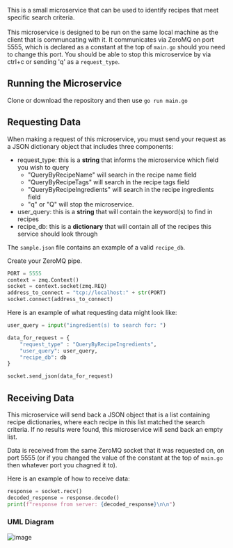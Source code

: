 This is a small microservice that can be used to identify recipes that meet specific search criteria. \
\
This microservice is designed to be run on the same local machine as the client that is communcating with it. It communicates via ZeroMQ on port 5555, which is declared as a constant at the top of `main.go` should you need to change this port. You should be able to stop this microservice by via ctrl+c or sending 'q' as a `request_type`.

## Running the Microservice
Clone or download the repository and then use `go run main.go`

## Requesting Data

When making a request of this microservice, you must send your request as a JSON dictionary object that includes three components:

- request_type: this is a **string** that informs the microservice which field you wish to query
  - "QueryByRecipeName" will search in the recipe name field
  - "QueryByRecipeTags" will search in the recipe tags field
  - "QueryByRecipeIngredients" will search in the recipe ingredients field
  - "q" or "Q" will stop the microservice. 
- user_query:  this is a **string** that will contain the keyword(s) to find in recipes
- recipe_db: this is a **dictionary** that will contain all of the recipes this service should look through

The `sample.json` file contains an example of a valid `recipe_db`. 

Create your ZeroMQ pipe.

```python
PORT = 5555
context = zmq.Context()
socket = context.socket(zmq.REQ)
address_to_connect = "tcp://localhost:" + str(PORT)
socket.connect(address_to_connect)
```

Here is an example of what requesting data might look like: 

```python
user_query = input("ingredient(s) to search for: ")

data_for_request = {
    "request_type" : "QueryByRecipeIngredients",
    "user_query": user_query,
    "recipe_db": db
}

socket.send_json(data_for_request)
```


## Receiving Data
This microservice will send back a JSON object that is a list containing recipe dictionaries, where each recipe in this list matched the search criteria. If no results were found, this microservice will send back an empty list. 

Data is received from the same ZeroMQ socket that it was requested on, on port 5555 (or if you changed the value of the constant at the top of `main.go` then whatever port you chagned it to).

Here is an example of how to receive data:

```python
response = socket.recv()
decoded_response = response.decode()
print(f"response from server: {decoded_response}\n\n")
```

### UML Diagram
![image](https://github.com/user-attachments/assets/e2e90c06-ce1d-4501-be39-370b378cad37)
